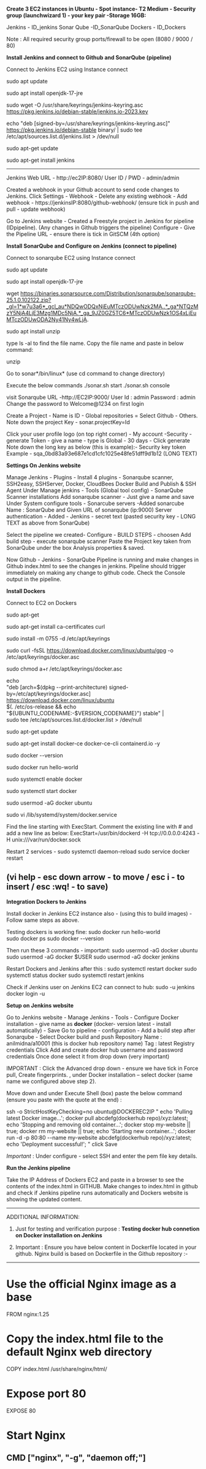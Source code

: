 **Create 3 EC2 instances in Ubuntu - Spot instance- T2 Medium - Security group (launchwizard 1) - your key pair -Storage 16GB:**

Jenkins - ID_jenkins
Sonar Qube -ID_SonarQube
Dockers - ID_Dockers

Note : All required security group ports/firewall to be open (8080 / 9000 / 80)

**Install Jenkins and connect to Github and SonarQube (pipeline)**

Connect to Jenkins EC2 using Instance connect

sudo apt update

sudo apt install openjdk-17-jre

sudo wget -O /usr/share/keyrings/jenkins-keyring.asc \
  https://pkg.jenkins.io/debian-stable/jenkins.io-2023.key
  
  echo "deb [signed-by=/usr/share/keyrings/jenkins-keyring.asc]" \
  https://pkg.jenkins.io/debian-stable binary/ | sudo tee \
  /etc/apt/sources.list.d/jenkins.list > /dev/null

sudo apt-get update

sudo apt-get install jenkins

-----------------------------------------------------
Jenkins Web URL - http://ec2IP:8080/
User ID / PWD - admin/admin

Created a webhook in your Github account to send code changes to Jenkins. 
Click Settings - Webhook - Delete any existing webhook - Add webhook - https://jenkinsIP:8080/github-webhook/  (ensure tick in push and pull - update webhook)

Go to Jenkins website - 
Created a Freestyle project in Jenkins for pipeline (IDpipeline).
(Any changes in Github triggers the pipeline)
Configure - Give the Pipeline URL - ensure there is tick in GitSCM (4th option)

**Install SonarQube and Configure on Jenkins (connect to pipeline)**

Connect to sonarqube EC2 using Instance connect

sudo apt update

sudo apt install openjdk-17-jre

wget https://binaries.sonarsource.com/Distribution/sonarqube/sonarqube-25.1.0.102122.zip?_gl=1*w7u3a6*_gcl_au*NDQwODQxNjEuMTczODUwNzk2MA..*_ga*NTQzMzY5NjA4LjE3Mzg1MDc5NjA.*_ga_9JZ0GZ5TC6*MTczODUwNzk1OS4xLjEuMTczODUwODA2Ny41Ny4wLjA.

sudo apt install unzip 

type ls -al to find the file name. Copy the file name and paste in below command:

unzip <zip file name>

Go to sonar*/bin/linux* (use cd command to change directory)

Execute the below commands
./sonar.sh start
./sonar.sh console

visit Sonarqube URL -http://EC2IP:9000/
User Id : admin
Password : admin
Change the password to Welcome@1234 on first login

Create a Project - Name is ID - Global repositories = Select Github - Others.
Note down the project Key - sonar.projectKey=Id

Click your user profile logo (on top right corner) - My account -Security - generate Token - give a name - type is Global - 30 days -  Click generate
Note down the long key as below (this is example):-
Security key token Example - sqa_0bd83a93e687e1cd1cfc1025e48fe51dff9d1b12  (LONG TEXT)

**Settings On Jenkins website**

Manage Jenkins -  Plugins - Install 4 plugins - Sonarqube scanner, SSH2easy, SSHServer, Docker, CloudBees Docker Build and Publish & SSH Agent
Under Manage jenkins - Tools (Global tool config) - SonarQube Scanner installations
Add sonarqube scanner - Just give a name and save
Under System configure tools - Sonarcube servers -Added sonarcube
Name : SonarQube and Given URL of sonarqube (ip:9000) 
Server authentication -  Added - Jenkins   -  secret text (pasted security key - LONG TEXT  as above from SonarQube)

Select the pipeline we created-  Configure - BUILD STEPS - choosen Add build step - execute sonarqube scanner
Paste the Project key taken from SonarQube under the box Analysis properties & saved. 

Now Github - Jenkins - SonarQube Pipeline is running and make changes in Github index.html to see the changes in jenkins. Pipeline should trigger immediately on making any change to github code. 
Check the Console output in the pipeline. 

**Install Dockers**

Connect to EC2 on Dockers

sudo apt-get 

sudo apt-get install ca-certificates curl

sudo install -m 0755 -d /etc/apt/keyrings

sudo curl -fsSL https://download.docker.com/linux/ubuntu/gpg -o /etc/apt/keyrings/docker.asc

sudo chmod a+r /etc/apt/keyrings/docker.asc

echo \
  "deb [arch=$(dpkg --print-architecture) signed-by=/etc/apt/keyrings/docker.asc] https://download.docker.com/linux/ubuntu \
  $(. /etc/os-release && echo "${UBUNTU_CODENAME:-$VERSION_CODENAME}") stable" | \
  sudo tee /etc/apt/sources.list.d/docker.list > /dev/null

sudo apt-get update

sudo apt-get install docker-ce docker-ce-cli containerd.io -y

sudo docker --version

sudo docker run hello-world

sudo systemctl enable docker

sudo systemctl start docker

sudo usermod -aG docker ubuntu

sudo vi /lib/systemd/system/docker.service

Find the line starting with ExecStart. Comment the existing line with # and add a new line as below:
ExecStart=/usr/bin/dockerd -H tcp://0.0.0.0:4243 -H unix:///var/run/docker.sock

Restart 2 services - 
sudo systemctl daemon-reload 
sudo service docker restart

(vi help - esc down arrow - to move / esc i - to insert / esc :wq! - to save) 
------------

**Integration Dockers to Jenkins**

Install docker in Jenkins EC2 instance also - (using this to build images) - Follow same steps as above. 

Testing dockers is working fine:
sudo docker run hello-world  
sudo docker ps
sudo docker --version

Then run these 3 commands - important: 
sudo usermod -aG docker ubuntu 
sudo usermod -aG docker $USER 
sudo usermod -aG docker jenkins

Restart Dockers and Jenkins after this :
sudo systemctl restart docker
sudo systemctl status docker
sudo systemctl restart jenkins

Check if Jenkins user on Jenkins EC2 can connect to hub:
sudo -u jenkins docker login -u <hub user ID>

**Setup on Jenkins website**

Go to Jenkins website -  Manage Jenkins - Tools - Configure Docker installation - give name as **docker** (docker- version latest - install automatically) - Save 
Go to pipeline - configuration - Add a build step after Sonarqube - Select Docker build and push
 Repository Name : anilmidna/a10001 (this is docker hub repository name)
 Tag : latest
Registry credentials Click Add and create docker hub username and password credentials
Once done select it from drop down (very important)

IMPORTANT : Click the Advanced drop down - ensure we have tick in Force pull, Create fingerprints. , under Docker installation – select docker (same name we configured above step 2).

Move down and under Execute Shell (box) paste the below command  (ensure you paste with the quote at the end) : 

ssh -o StrictHostKeyChecking=no ubuntu@DOCKEREC2IP "
	echo 'Pulling latest Docker image...';
    docker pull abcdefg(dockerhub repo)/xyz:latest;
        echo 'Stopping and removing old container...';
    docker stop my-website || true;
    docker rm my-website || true;
        echo 'Starting new container...';
    docker run -d -p 80:80 --name my-website abcdefg(dockerhub repo)/xyz:latest;
        echo 'Deployment successful!';
"
click Save

*Important* : Under configure - select SSH and enter the pem file key details. 

**Run the Jenkins pipeline**

Take the IP Address of Dockers EC2 and paste in a browser to see the contents of the index.html in GITHUB. Make changes to index.html in github and check if Jenkins pipeline runs automatically and Dockers website is showing the updated content. 

------------------------------------------------------------------------------
ADDITIONAL INFORMATION:

1) Just for testing and verification purpose : 
**Testing docker hub connetion on Docker installation on Jenkins**

2) Important : Ensure you have below content in Dockerfile located in your github. 
Nginx build is based on Dockerfile in the Github repository :-
--------------
# Use the official Nginx image as a base
FROM nginx:1.25
# Copy the index.html file to the default Nginx web directory
COPY index.html /usr/share/nginx/html/
 # Expose port 80
EXPOSE 80
# Start Nginx
CMD ["nginx", "-g", "daemon off;"]
-----------------

